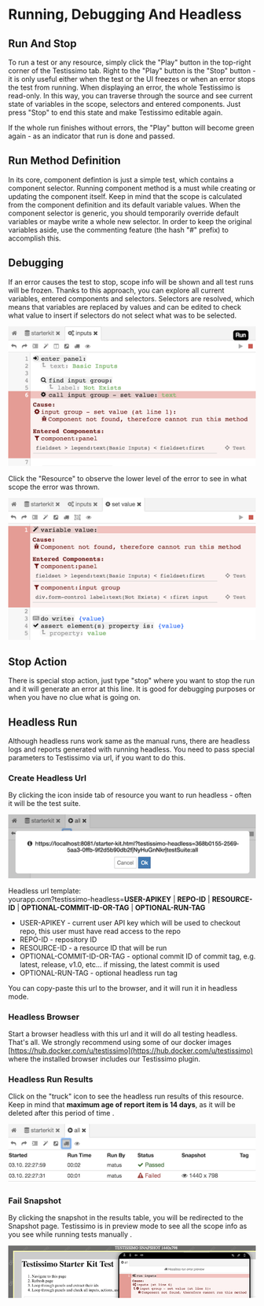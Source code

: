 # Running, Debugging And Headless

## Run And Stop

To run a test or any resource, simply click the "Play" button in the top-right corner of the Testissimo tab. Right to the "Play" button is the "Stop" button - it is only useful either when the test or the UI freezes or when an error stops the test from running. When displaying an error, the whole Testissimo is read-only. In this way, you can traverse through the source and see current state of variables in the scope, selectors and entered components. Just press "Stop" to end this state and make Testissimo editable again.

If the whole run finishes without errors, the "Play" button will become green again - as an indicator that run is done and passed.

## Run Method Definition

In its core, component defintion is just a simple test, which contains a component selector. Running component method is a must while creating or updating the component itself. Keep in mind that the scope is calculated from the component definition and its default variable values. When the component selector is generic, you should temporarily override default variables or maybe write a whole new selector. In order to keep the original variables aside, use the commenting feature (the hash "#" prefix) to accomplish this.

## Debugging

If an error causes the test to stop, scope info will be shown and all test runs will be frozen. Thanks to this approach, you can explore all current variables, entered components and selectors. Selectors are resolved, which means that variables are replaced by values and can be edited to check what value to insert if selectors do not select what was to be selected.

![](/documentation/images/debug.png)

Click the "Resource" to observe the lower level of the error to see in what scope the error was thrown.

![](/documentation/images/debug_child.png)

## Stop Action

There is special stop action, just type "stop" where you want to stop the run and it will generate an error at this line. It is good for debugging purposes or when you have no clue what is going on.

## Headless Run

Although headless runs work same as the manual runs, there are headless logs and reports generated with running headless. You need to pass special parameters to Testissimo via url, if you want to do this.

### Create Headless Url 
By clicking the icon inside tab of resource you want to run headless - often it will be the test suite.

![](/documentation/images/headless_link.png)

Headless url template:  
yourapp.com?testissimo-headless=**USER-APIKEY** | **REPO-ID** | **RESOURCE-ID** | **OPTIONAL-COMMIT-ID-OR-TAG** | **OPTIONAL-RUN-TAG**
* USER-APIKEY - current user API key which will be used to checkout repo, this user must have read access to the repo
* REPO-ID - repository ID
* RESOURCE-ID - a resource ID that will be run
* OPTIONAL-COMMIT-ID-OR-TAG - optional commit ID of commit tag, e.g. latest, release, v1.0, etc... if missing, the latest commit is used
* OPTIONAL-RUN-TAG - optional headless run tag

You can copy-paste this url to the browser, and it will run it in headless mode.

### Headless Browser
Start a browser headless with this url and it will do all testing headless. That's all. We strongly recommend using some of our docker images [https://hub.docker.com/u/testissimo](https://hub.docker.com/u/testissimo) where the installed browser includes our Testissimo plugin.

### Headless Run Results

Click on the "truck" icon to see the headless run results of this resource. Keep in mind that **maximum age of report item is 14 days**, as it will be deleted after this period of time .

![](/documentation/images/headless_results.png)

### Fail Snapshot

By clicking the snapshot in the results table, you will be redirected to the Snapshot page. Testissimo is in preview mode to see all the scope info as you see while running tests manually .

![](/documentation/images/headless_snapshot.png)
